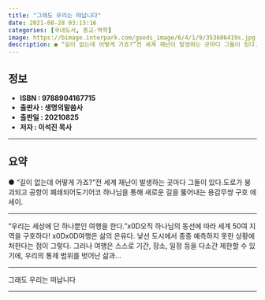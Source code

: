 ```yaml
---
title: "그래도 우리는 떠납니다"
date: 2021-08-28 03:13:16
categories: [국내도서, 종교-역학]
image: https://bimage.interpark.com/goods_image/6/4/1/9/353606419s.jpg
description: ● “길이 없는데 어떻게 가죠?”전 세계 재난이 발생하는 곳마다 그들이 있다.도로가 붕괴되고 공항이 폐쇄되어도기어코 하나님을 통해 새로운 길을 뚫어내는 용감무쌍 구호 에세이.
---
```


## **정보**

- **ISBN : 9788904167715**
- **출판사 : 생명의말씀사**
- **출판일 : 20210825**
- **저자 : 이석진 목사**

------



## **요약**

●  “길이 없는데 어떻게 가죠?”전 세계 재난이 발생하는 곳마다 그들이 있다.도로가 붕괴되고 공항이 폐쇄되어도기어코 하나님을 통해 새로운 길을 뚫어내는 용감무쌍 구호 에세이.

------

“우리는 세상에 단 하나뿐인 여행을 한다.”x0D오직 하나님의 동선에 따라 세계 50여 지역을 구호하다! x0Dx0D여행은 삶의 은유다. 낯선 도시에서 종종 예측하지 못한 상황에 처한다는 점이 그렇다. 그러나 여행은 스스로 기간, 장소, 일정 등을 다소간 제한할 수 있기에, 우리의 통제 범위를 벗어난 삶과... 

------


그래도 우리는 떠납니다 

------


